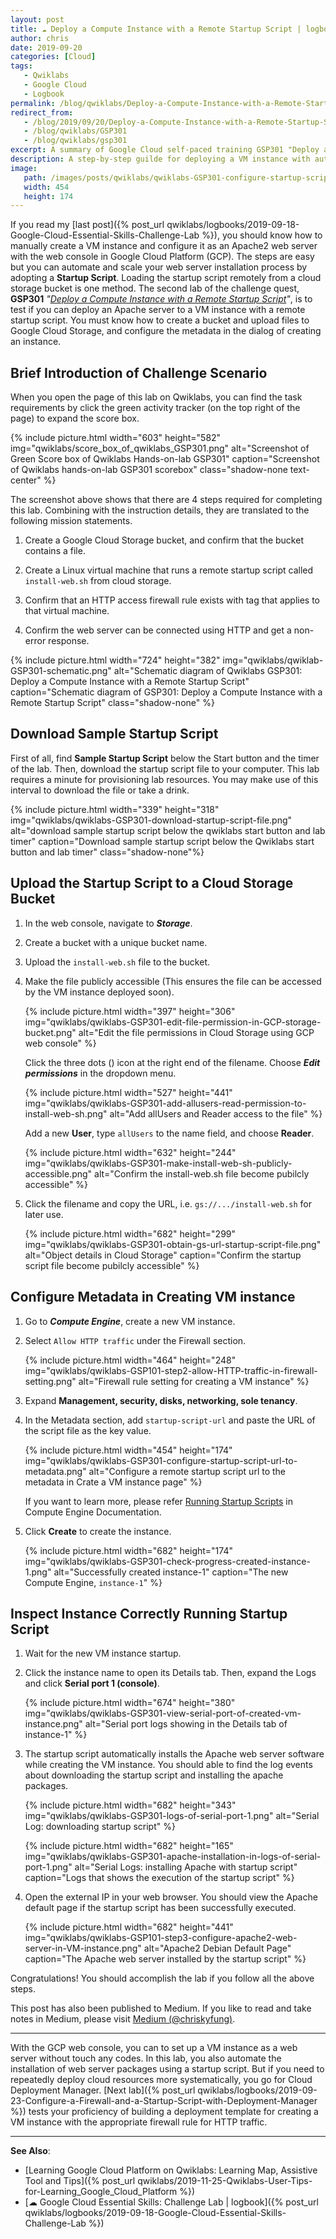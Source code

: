 ```yaml
---
layout: post
title: ☁ Deploy a Compute Instance with a Remote Startup Script | logbook
author: chris
date: 2019-09-20
categories: [Cloud]
tags:
   - Qwiklabs
   - Google Cloud
   - Logbook
permalink: /blog/qwiklabs/Deploy-a-Compute-Instance-with-a-Remote-Startup-Script
redirect_from:
   - /blog/2019/09/20/Deploy-a-Compute-Instance-with-a-Remote-Startup-Script
   - /blog/qwiklabs/GSP301
   - /blog/qwiklabs/gsp301
excerpt: A summary of Google Cloud self-paced training GSP301 "Deploy a Compute Instance with a Remote Startup Script" on Qwiklabs | 1. Download Sample Startup Script | 2. Upload the Startup Script to a Cloud Storage Bucket | 3. Configure Metadata in Creating VM instance | 4. Inspect Instance Correctly Running Startup Script
description: A step-by-step guilde for deploying a VM instance with automaticlly installing Apache web server package by using a Remote Startup Script on Google Cloud Platform.
image:
   path: /images/posts/qwiklabs/qwiklabs-GSP301-configure-startup-script-url-to-metadata.png
   width: 454
   height: 174
---
```


If you read my [last post]({% post_url qwiklabs/logbooks/2019-09-18-Google-Cloud-Essential-Skills-Challenge-Lab %}), you should know how to manually create a VM instance and configure it as an Apache2 web server with the web console in Google Cloud Platform (GCP). The steps are easy but you can automate and scale your web server installation process by adopting a **Startup Script**. Loading the startup script remotely from a cloud storage bucket is one method. The second lab of the challenge quest, **GSP301** _"[Deploy a Compute Instance with a Remote Startup Script](https://www.qwiklabs.com/focuses/1735?parent=catalog)"_, is to test if you can deploy an Apache server to a VM instance with a remote startup script. You must know how to create a bucket and upload files to Google Cloud Storage, and configure the metadata in the dialog of creating an instance.

## Brief Introduction of Challenge Scenario

When you open the page of this lab on Qwiklabs, you can find the task requirements by click the green activity tracker (on the top right of the page) to expand the score box.

{% include picture.html width="603" height="582"
img="qwiklabs/score_box_of_qwiklabs_GSP301.png" alt="Screenshot of Green Score box of Qwiklabs Hands-on-lab GSP301" caption="Screenshot of Qwiklabs hands-on-lab GSP301 scorebox" class="shadow-none text-center" %}

The screenshot above shows that there are 4 steps required for completing this lab. Combining with the instruction details, they are translated to the following mission statements.

1. Create a Google Cloud Storage bucket, and confirm that the bucket contains a file.

2. Create a Linux virtual machine that runs a remote startup script called `install-web.sh`  from cloud storage.

3. Confirm that an HTTP access firewall rule exists with tag that applies to that virtual machine.

4. Confirm the web server can be connected using HTTP and get a non-error response.

{% include picture.html width="724" height="382"
img="qwiklabs/qwiklab-GSP301-schematic.png" alt="Schematic diagram of Qwiklabs GSP301: Deploy a Compute Instance with a Remote Startup Script" caption="Schematic diagram of GSP301: Deploy a Compute Instance with a Remote Startup Script" class="shadow-none" %}

## Download Sample Startup Script

First of all, find **Sample Startup Script** below the Start button and the timer of the lab. Then, download the startup script file to your computer. This lab requires a minute for provisioning lab resources. You may make use of this interval to download the file or take a drink.

{% include picture.html width="339" height="318"
img="qwiklabs/qwiklabs-GSP301-download-startup-script-file.png" alt="download sample startup script below the qwiklabs start button and lab timer" caption="Download sample startup script below the Qwiklabs start button and lab timer" class="shadow-none"%}

## Upload the Startup Script to a Cloud Storage Bucket

1. In the web console, navigate to **_Storage_**.
2. Create a bucket with a unique bucket name.
3. Upload the `install-web.sh` file to the bucket.
4. Make the file publicly accessible (This ensures the file can be accessed by the VM instance deployed soon).

   {% include picture.html width="397" height="306"
      img="qwiklabs/qwiklabs-GSP301-edit-file-permission-in-GCP-storage-bucket.png"
      alt="Edit the file permissions in Cloud Storage using GCP web console" %}

   Click the three dots (<i class='fas fa-ellipsis-v'></i>) icon at the right end of the filename. Choose **_Edit permissions_** in the dropdown menu.

   {% include picture.html width="527" height="441"
      img="qwiklabs/qwiklabs-GSP301-add-allusers-read-permission-to-install-web-sh.png"
      alt="Add allUsers and Reader access to the file" %}

   Add a new **User**, type `allUsers` to the name field, and choose **Reader**.

   {% include picture.html width="632" height="244"
      img="qwiklabs/qwiklabs-GSP301-make-install-web-sh-publicly-accessible.png"
      alt="Confirm the install-web.sh file become pubilcly accessible" %}

5. Click the filename and copy the URL, i.e. `gs://.../install-web.sh` for later use.

   {% include picture.html width="682" height="299"
   img="qwiklabs/qwiklabs-GSP301-obtain-gs-url-startup-script-file.png" alt="Object details in Cloud Storage" caption="Confirm the startup script file become pubilcly accessible" %}

## Configure Metadata in Creating VM instance

1. Go to **_Compute Engine_**, create a new VM instance.

2. Select `Allow HTTP traffic` under the Firewall section.

   {% include picture.html width="464" height="248"
      img="qwiklabs/qwiklabs-GSP101-step2-allow-HTTP-traffic-in-firewall-setting.png"
      alt="Firewall rule setting for creating a VM instance" %}

3. Expand **Management, security, disks, networking, sole tenancy**.

4. In the Metadata section, add `startup-script-url` and paste the URL of the script file as the key value.

   {% include picture.html width="454" height="174"
      img="qwiklabs/qwiklabs-GSP301-configure-startup-script-url-to-metadata.png"
      alt="Configure a remote startup script url to the metadata in Crate a VM instance page" %}

   If you want to learn more, please refer [Running Startup Scripts](https://cloud.google.com/compute/docs/startupscript) in Compute Engine Documentation.

5. Click **Create** to create the instance.

   {% include picture.html width="682" height="174"
      img="qwiklabs/qwiklabs-GSP301-check-progress-created-instance-1.png"
      alt="Successfully created instance-1"
      caption="The new Compute Engine, `instance-1`" %}

## Inspect Instance Correctly Running Startup Script

1. Wait for the new VM instance startup.

2. Click the instance name to open its Details tab. Then, expand the Logs and click **Serial port 1 (console)**.

   {% include picture.html width="674" height="380"
      img="qwiklabs/qwiklabs-GSP301-view-serial-port-of-created-vm-instance.png"
      alt="Serial port logs showing in the Details tab of instance-1" %}

3. The startup script automatically installs the Apache web server software while creating the VM instance. You should able to find the log events about downloading the startup script and installing the apache packages.

   {% include picture.html width="682" height="343"
      img="qwiklabs/qwiklabs-GSP301-logs-of-serial-port-1.png"
      alt="Serial Log: downloading startup script" %}

   {% include picture.html width="682" height="165"
      img="qwiklabs/qwiklabs-GSP301-apache-installation-in-logs-of-serial-port-1.png"
      alt="Serial Logs: installing Apache with startup script"
      caption="Logs that shows the execution of the startup script" %}

4. Open the external IP in your web browser. You should view the Apache default page if the startup script has been successfully executed.

   {% include picture.html width="682" height="441"
      img="qwiklabs/qwiklabs-GSP101-step3-configure-apache2-web-server-in-VM-instance.png" alt="Apache2 Debian Default Page"
      caption="The Apache web server installed by the startup script" %}

Congratulations! You should accomplish the lab if you follow all the above steps.

This post has also been published to Medium. If you like to read and take notes in Medium, please visit [Medium (@chriskyfung)](https://medium.com/@chriskyfung/qwiklab-logbook-deploy-a-compute-instance-with-a-remote-startup-script-2300f5aecc16).

* * *

With the GCP web console, you can to set up a VM instance as a web server without touch any codes. In this lab, you also automate the installation of web server packages using a startup script. But if you need to repeatedly deploy cloud resources more systematically, you go for Cloud Deployment Manager. [Next lab]({% post_url qwiklabs/logbooks/2019-09-23-Configure-a-Firewall-and-a-Startup-Script-with-Deployment-Manager %}) tests your proficiency of building a deployment template for creating a VM instance with the appropriate firewall rule for HTTP traffic.

* * *

**See Also**:

- [Learning Google Cloud Platform on Qwiklabs: Learning Map, Assistive Tool and Tips]({% post_url qwiklabs/2019-11-25-Qwiklabs-User-Tips-for-Learning_Google_Cloud_Platform %})
- [☁ Google Cloud Essential Skills: Challenge Lab \| logbook]({% post_url qwiklabs/logbooks/2019-09-18-Google-Cloud-Essential-Skills-Challenge-Lab %})
